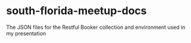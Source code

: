 # south-florida-meetup-docs
The JSON files for the Restful Booker collection and environment used in my presentation
